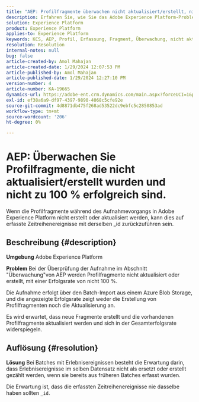```yaml
---
title: "AEP: Profilfragmente überwachen nicht aktualisiert/erstellt, nicht 100 % Erfolg"
description: Erfahren Sie, wie Sie das Adobe Experience Platform-Problem beheben, bei dem Profilfragmente während der Erfassung nicht aktualisiert/erstellt werden.
solution: Experience Platform
product: Experience Platform
applies-to: Experience Platform
keywords: KCS, AEP, Profil, Erfassung, Fragment, Überwachung, nicht aktualisiert, nicht erstellt, Erfolgsrate nicht 100 %, Adobe Experience Platform
resolution: Resolution
internal-notes: null
bug: false
article-created-by: Amol Mahajan
article-created-date: 1/29/2024 12:07:53 PM
article-published-by: Amol Mahajan
article-published-date: 1/29/2024 12:27:10 PM
version-number: 4
article-number: KA-19665
dynamics-url: https://adobe-ent.crm.dynamics.com/main.aspx?forceUCI=1&pagetype=entityrecord&etn=knowledgearticle&id=61923f04-9fbe-ee11-9079-6045bd0061cb
exl-id: ef38a6a9-df97-4397-9890-4068c5cfe92e
source-git-commit: 4d8871db475f268ad53522dc9ebfc5c2850853ad
workflow-type: tm+mt
source-wordcount: '206'
ht-degree: 0%

---
```


# AEP: Überwachen Sie Profilfragmente, die nicht aktualisiert/erstellt wurden und nicht zu 100 % erfolgreich sind.


Wenn die Profilfragmente während des Aufnahmevorgangs in Adobe Experience Platform nicht erstellt oder aktualisiert werden, kann dies auf erfasste Zeitreihenereignisse mit derselben _id zurückzuführen sein.

## Beschreibung {#description}


<b>Umgebung</b>
Adobe Experience Platform

<b>Problem</b>
Bei der Überprüfung der Aufnahme im Abschnitt &quot;Überwachung&quot;von AEP werden Profilfragmente nicht aktualisiert oder erstellt, mit einer Erfolgsrate von nicht 100 %.

Die Aufnahme erfolgt über den Batch-Import aus einem Azure Blob Storage, und die angezeigte Erfolgsrate zeigt weder die Erstellung von Profilfragmenten noch die Aktualisierung an.

Es wird erwartet, dass neue Fragmente erstellt und die vorhandenen Profilfragmente aktualisiert werden und sich in der Gesamterfolgsrate widerspiegeln.


## Auflösung {#resolution}


<b>Lösung</b>
Bei Batches mit Erlebnisereignissen besteht die Erwartung darin, dass Erlebnisereignisse im selben Datensatz nicht als ersetzt oder erstellt gezählt werden, wenn sie bereits aus früheren Batches erfasst wurden.

Die Erwartung ist, dass die erfassten Zeitreihenereignisse nie dasselbe haben sollten `_id`.

